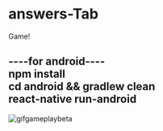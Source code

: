 # answers-Tab
Game!

----for android----           <br>
npm install                   <br>
cd android && gradlew clean   <br> 
react-native run-android      <br>
-------------------
![gifgameplaybeta](https://user-images.githubusercontent.com/40348454/46257632-36c26880-c4e7-11e8-8834-e906debe42fb.gif)
